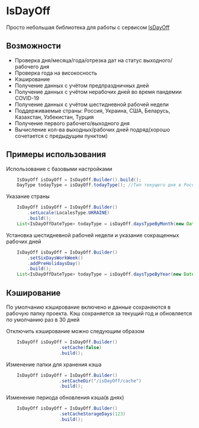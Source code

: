 # IsDayOff
Просто небольшая библиотека для работы с сервисом [IsDayOff](https://isdayoff.ru/)

## Возможности
- Проверка дня/месяца/года/отрезка дат на статус выходного/рабочего дня
- Проверка года на високосность
- Кэширование
- Получение данных с учётом предпраздничных дней
- Получение данных с учётом нерабочих дней во время пандемии COVID-19
- Получение данных с учётом шестидневной рабочей недели
- Поддерживаемые страны: Россия, Украина, США, Беларусь, Казахстан, Узбекистан, Турция
- Получение первого рабочего/выходного дня
- Вычисление кол-ва выходных/рабочих дней подряд(хорошо сочетается с предыдущим пунктом)

##  Примеры использования
Использование с базовыми настройками
```java
    IsDayOff isDayOff = IsDayOff.Builder().build();
    DayType todayType = isDayOff.todayType(); //Тип текущего дня в России
```
Указание страны
```java
    IsDayOff isDayOff = IsDayOff.Builder()
        .setLocale(LocalesType.UKRAINE)
        .build();
    List<IsDayOffDateType> todayType = isDayOff.daysTypeByMonth(new Date()); //Тип всех дней текущего месяца в Украине
```

Установка шестидневной рабочей недели и указание сокращенных рабочих дней
```java
    IsDayOff isDayOff = IsDayOff.Builder()
        .setSixDaysWorkWeek()
        .addPreHolidaysDay()
        .build();
    List<IsDayOffDateType> todayType = isDayOff.daysTypeByYear(new Date()); //Тип всех дней за год
```

## Кэширование
По умолчанию кэширование включено и данные сохраняются в рабочую папку проекта. Кэш сохраняется за текущий год и обновляется по умолчанию раз в 30 дней

Отключить кэширование можно следующим образом
```java
    IsDayOff isDayOff = IsDayOff.Builder()
                    .setCache(false)
                    .build();
```
Изменение папки для хранения кэша
```java
    IsDayOff isDayOff = IsDayOff.Builder()
                    .setCacheDir("/isDayOff/cache")
                    .build();
```

Изменение периода обновления кэша(в днях)
```java
    IsDayOff isDayOff = IsDayOff.Builder()
                    .setCacheStorageDays(123)
                    .build();
```
